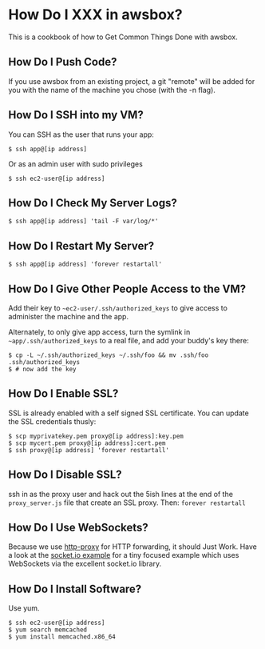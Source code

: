 # How Do I XXX in awsbox?

This is a cookbook of how to Get Common Things Done with
awsbox.

## How Do I Push Code?

If you use awsbox from an existing project, a git "remote" will
be added for you with the name of the machine you chose (with the
-n flag).

## How Do I SSH into my VM?

You can SSH as the user that runs your app:

    $ ssh app@[ip address]

Or as an admin user with sudo privileges

    $ ssh ec2-user@[ip address]

## How Do I Check My Server Logs?

    $ ssh app@[ip address] 'tail -F var/log/*'

## How Do I Restart My Server?

    $ ssh app@[ip address] 'forever restartall'

## How Do I Give Other People Access to the VM?

Add their key to `~ec2-user/.ssh/authorized_keys` to give access to
administer the machine and the app.

Alternately, to only give app access, turn the symlink in
`~app/.ssh/authorized_keys` to a real file, and add your buddy's key
there:

    $ cp -L ~/.ssh/authorized_keys ~/.ssh/foo && mv .ssh/foo .ssh/authorized_keys
    $ # now add the key

## How Do I Enable SSL?

SSL is already enabled with a self signed SSL certificate.  You can update the
SSL credentials thusly:

    $ scp myprivatekey.pem proxy@[ip address]:key.pem
    $ scp mycert.pem proxy@[ip address]:cert.pem
    $ ssh proxy@[ip address] 'forever restartall'

## How Do I Disable SSL?

ssh in as the proxy user and hack out the 5ish lines at the end of the `proxy_server.js`
file that create an SSL proxy.  Then: `forever restartall`

## How Do I Use WebSockets?

Because we use [http-proxy] for HTTP forwarding, it should Just Work.  Have a look at the
[socket.io example] for a tiny focused example which uses WebSockets via the excellent
socket.io library.

  [http-proxy]: https://github.com/nodejitsu/node-http-proxy
  [socket.io example]: https://github.com/lloyd/awsbox-socketio-example

## How Do I Install Software?

Use yum.

    $ ssh ec2-user@[ip address]
    $ yum search memcached
    $ yum install memcached.x86_64

